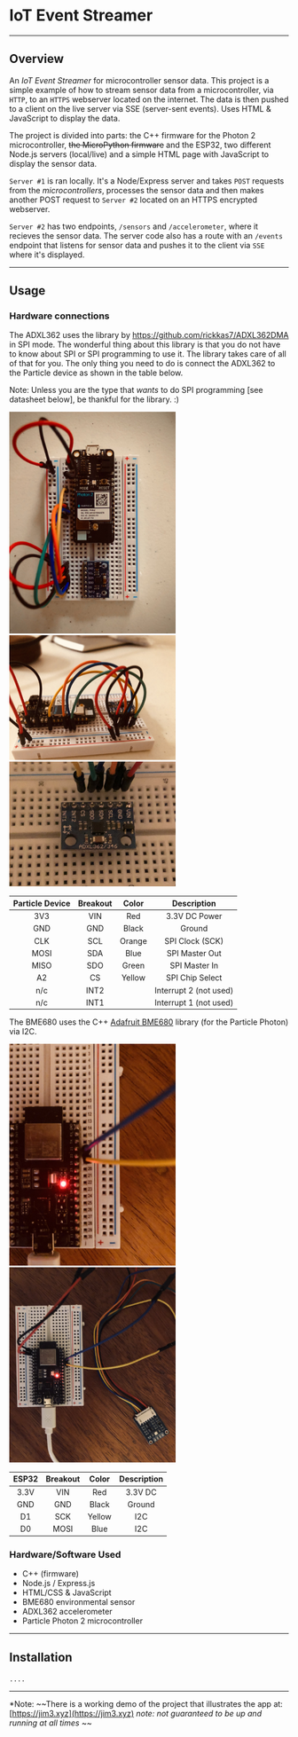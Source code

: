 # IoT Event Streamer

---

## Overview

An _IoT Event Streamer_ for microcontroller sensor data. This project is a simple example of how to stream sensor data from a microcontroller, via `HTTP`, to an `HTTPS` webserver located on the internet. The data is then pushed to a client on the live server via SSE (server-sent events). Uses HTML & JavaScript to display the data.

The project is divided into parts: the C++ firmware for the Photon 2 microcontroller, ~~the MicroPython firmware~~ and the ESP32, two different Node.js servers (local/live) and a simple HTML page with JavaScript to display the sensor data.

`Server #1` is ran locally. It's a Node/Express server and takes `POST` requests from the _microcontrollers_, processes the sensor data and then makes another POST request to `Server #2` located on an HTTPS encrypted webserver.

`Server #2` has two endpoints, `/sensors` and `/accelerometer`, where it recieves the sensor data. The server code also has a route with an `/events` endpoint that listens for sensor data and pushes it to the client via `SSE` where it's displayed.

---

## Usage

### Hardware connections

The ADXL362 uses the library by https://github.com/rickkas7/ADXL362DMA in SPI mode. The wonderful thing about this library is that you do not have to know about SPI or SPI programming to use it. The library takes care of all of that for you. The only thing you need to do is connect the ADXL362 to the Particle device as shown in the table below.

Note: Unless you are the type that _wants_ to do SPI programming [see datasheet below], be thankful for the library. :)

<img src="images/01-adxl362.jpg" alt="adxl362" width="300"/><br>
<img src="images/02-adxl362.jpg" alt="adxl362" width="300"/>
<img src="images/03-adxl362.jpg" alt="adxl362" width="300"/>

| Particle Device | Breakout | Color  |      Description       |
| :-------------: | :------: | :----: | :--------------------: |
|       3V3       |   VIN    |  Red   |     3.3V DC Power      |
|       GND       |   GND    | Black  |         Ground         |
|       CLK       |   SCL    | Orange |    SPI Clock (SCK)     |
|      MOSI       |   SDA    |  Blue  |     SPI Master Out     |
|      MISO       |   SDO    | Green  |     SPI Master In      |
|       A2        |    CS    | Yellow |    SPI Chip Select     |
|       n/c       |   INT2   |        | Interrupt 2 (not used) |
|       n/c       |   INT1   |        | Interrupt 1 (not used) |

The BME680 uses the C++ [Adafruit BME680](https://github.com/kaga/Adafruit_BME680) library (for the Particle Photon) via I2C.

<img src="images/bme680-1.jpg" alt="adxl362" width="300"/>
<img src="images/bme680-2.jpg" alt="adxl362" width="300"/><br>

| ESP32 | Breakout | Color  | Description |
| :---: | :------: | :----: | :---------: |
| 3.3V  |   VIN    |  Red   |   3.3V DC   |
|  GND  |   GND    | Black  |   Ground    |
|  D1  |   SCK     | Yellow |   I2C       |
|  D0  |   MOSI    |  Blue  |   I2C       |

### Hardware/Software Used

-   C++ (firmware)
-   Node.js / Express.js
-   HTML/CSS & JavaScript
-   BME680 environmental sensor
-   ADXL362 accelerometer
-   Particle Photon 2 microcontroller

---

## Installation

`....`

---

*Note: ~~There is a working demo of the project that illustrates the app at: [https://jim3.xyz](https://jim3.xyz) *note: not guaranteed to be up and running at all times* ~~


